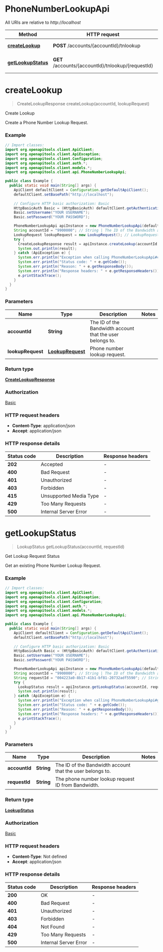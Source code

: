 # PhoneNumberLookupApi

All URIs are relative to *http://localhost*

| Method | HTTP request | Description |
|------------- | ------------- | -------------|
| [**createLookup**](PhoneNumberLookupApi.md#createLookup) | **POST** /accounts/{accountId}/tnlookup | Create Lookup |
| [**getLookupStatus**](PhoneNumberLookupApi.md#getLookupStatus) | **GET** /accounts/{accountId}/tnlookup/{requestId} | Get Lookup Request Status |


<a name="createLookup"></a>
# **createLookup**
> CreateLookupResponse createLookup(accountId, lookupRequest)

Create Lookup

Create a Phone Number Lookup Request.

### Example
```java
// Import classes:
import org.openapitools.client.ApiClient;
import org.openapitools.client.ApiException;
import org.openapitools.client.Configuration;
import org.openapitools.client.auth.*;
import org.openapitools.client.models.*;
import org.openapitools.client.api.PhoneNumberLookupApi;

public class Example {
  public static void main(String[] args) {
    ApiClient defaultClient = Configuration.getDefaultApiClient();
    defaultClient.setBasePath("http://localhost");
    
    // Configure HTTP basic authorization: Basic
    HttpBasicAuth Basic = (HttpBasicAuth) defaultClient.getAuthentication("Basic");
    Basic.setUsername("YOUR USERNAME");
    Basic.setPassword("YOUR PASSWORD");

    PhoneNumberLookupApi apiInstance = new PhoneNumberLookupApi(defaultClient);
    String accountId = "9900000"; // String | The ID of the Bandwidth account that the user belongs to.
    LookupRequest lookupRequest = new LookupRequest(); // LookupRequest | Phone number lookup request.
    try {
      CreateLookupResponse result = apiInstance.createLookup(accountId, lookupRequest);
      System.out.println(result);
    } catch (ApiException e) {
      System.err.println("Exception when calling PhoneNumberLookupApi#createLookup");
      System.err.println("Status code: " + e.getCode());
      System.err.println("Reason: " + e.getResponseBody());
      System.err.println("Response headers: " + e.getResponseHeaders());
      e.printStackTrace();
    }
  }
}
```

### Parameters

| Name | Type | Description  | Notes |
|------------- | ------------- | ------------- | -------------|
| **accountId** | **String**| The ID of the Bandwidth account that the user belongs to. | |
| **lookupRequest** | [**LookupRequest**](LookupRequest.md)| Phone number lookup request. | |

### Return type

[**CreateLookupResponse**](CreateLookupResponse.md)

### Authorization

[Basic](../README.md#Basic)

### HTTP request headers

 - **Content-Type**: application/json
 - **Accept**: application/json

### HTTP response details
| Status code | Description | Response headers |
|-------------|-------------|------------------|
| **202** | Accepted |  -  |
| **400** | Bad Request |  -  |
| **401** | Unauthorized |  -  |
| **403** | Forbidden |  -  |
| **415** | Unsupported Media Type |  -  |
| **429** | Too Many Requests |  -  |
| **500** | Internal Server Error |  -  |

<a name="getLookupStatus"></a>
# **getLookupStatus**
> LookupStatus getLookupStatus(accountId, requestId)

Get Lookup Request Status

Get an existing Phone Number Lookup Request.

### Example
```java
// Import classes:
import org.openapitools.client.ApiClient;
import org.openapitools.client.ApiException;
import org.openapitools.client.Configuration;
import org.openapitools.client.auth.*;
import org.openapitools.client.models.*;
import org.openapitools.client.api.PhoneNumberLookupApi;

public class Example {
  public static void main(String[] args) {
    ApiClient defaultClient = Configuration.getDefaultApiClient();
    defaultClient.setBasePath("http://localhost");
    
    // Configure HTTP basic authorization: Basic
    HttpBasicAuth Basic = (HttpBasicAuth) defaultClient.getAuthentication("Basic");
    Basic.setUsername("YOUR USERNAME");
    Basic.setPassword("YOUR PASSWORD");

    PhoneNumberLookupApi apiInstance = new PhoneNumberLookupApi(defaultClient);
    String accountId = "9900000"; // String | The ID of the Bandwidth account that the user belongs to.
    String requestId = "004223a0-8b17-41b1-bf81-20732adf5590"; // String | The phone number lookup request ID from Bandwidth.
    try {
      LookupStatus result = apiInstance.getLookupStatus(accountId, requestId);
      System.out.println(result);
    } catch (ApiException e) {
      System.err.println("Exception when calling PhoneNumberLookupApi#getLookupStatus");
      System.err.println("Status code: " + e.getCode());
      System.err.println("Reason: " + e.getResponseBody());
      System.err.println("Response headers: " + e.getResponseHeaders());
      e.printStackTrace();
    }
  }
}
```

### Parameters

| Name | Type | Description  | Notes |
|------------- | ------------- | ------------- | -------------|
| **accountId** | **String**| The ID of the Bandwidth account that the user belongs to. | |
| **requestId** | **String**| The phone number lookup request ID from Bandwidth. | |

### Return type

[**LookupStatus**](LookupStatus.md)

### Authorization

[Basic](../README.md#Basic)

### HTTP request headers

 - **Content-Type**: Not defined
 - **Accept**: application/json

### HTTP response details
| Status code | Description | Response headers |
|-------------|-------------|------------------|
| **200** | OK |  -  |
| **400** | Bad Request |  -  |
| **401** | Unauthorized |  -  |
| **403** | Forbidden |  -  |
| **404** | Not Found |  -  |
| **429** | Too Many Requests |  -  |
| **500** | Internal Server Error |  -  |

